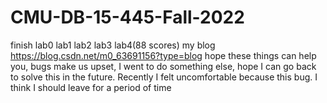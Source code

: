 # CMU-DB-15-445-Fall-2022
finish lab0 lab1 lab2 lab3 lab4(88 scores)
my blog https://blog.csdn.net/m0_63691156?type=blog
hope these things can help you, bugs make us upset, I went to do something else, hope I can go back to solve this in the future. Recently I felt uncomfortable because this bug. I think I should leave for a period of time
